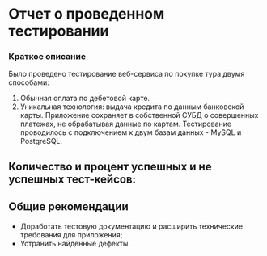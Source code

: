 # Отчет о проведенном тестировании
### Краткое описание
Было проведено тестирование веб-сервиса по покупке тура двумя способами:
1.	Обычная оплата по дебетовой карте.
2.	Уникальная технология: выдача кредита по данным банковской карты.
Приложение сохраняет в собственной СУБД о совершенных платежах, не обрабатывая данные по картам. 
Тестирование проводилось с подключением к двум базам данных - MySQL и PostgreSQL.

## Количество и процент успешных и не успешных тест-кейсов:

## Общие рекомендации
- Доработать тестовую документацию и расширить технические требования для приложения;
- Устранить найденные дефекты.
